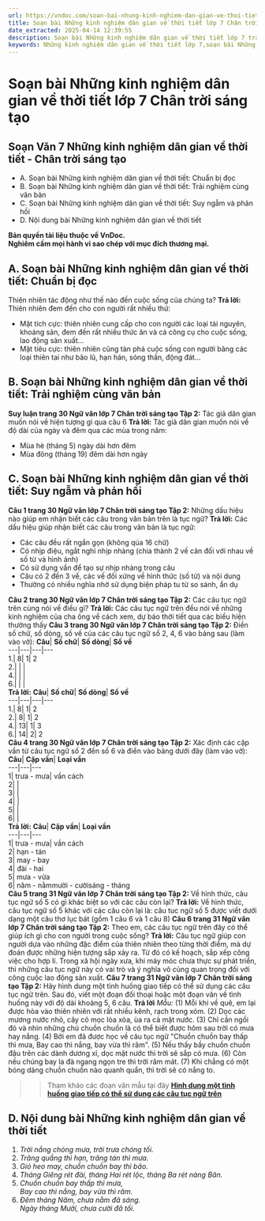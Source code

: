 ```yaml
---
url: https://vndoc.com/soan-bai-nhung-kinh-nghiem-dan-gian-ve-thoi-tiet-lop-7-trang-29-285920
title: Soạn bài Những kinh nghiệm dân gian về thời tiết lớp 7 Chân trời sáng tạo - VnDoc.com
date_extracted: 2025-04-14 12:39:55
description: Soạn bài Những kinh nghiệm dân gian về thời tiết lớp 7 trang 29 nhằm giúp các em HS đạt kết quả tốt trong quá trình làm bài tập và học tập môn Ngữ văn lớp 7 sách Chân trời sáng tạo.
keywords: Những kinh nghiệm dân gian về thời tiết lớp 7,soạn bài Những kinh nghiệm dân gian về thời tiết,soạn văn 7 Những kinh nghiệm dân gian về thời tiết,soạn Những kinh nghiệm dân gian về thời tiết,soạn bài Những kinh nghiệm dân gian về thời tiết lớp 7,soạn Những kinh nghiệm dân gian về thời tiết lớp 7,soạn ngữ văn 7 Những kinh nghiệm dân gian về thời tiết,soạn bài Những kinh nghiệm dân gian về thời tiết trang 29,soạn bài Những kinh nghiệm dân gian về thời tiết lớp 7 trang 29
---
```


# Soạn bài Những kinh nghiệm dân gian về thời tiết lớp 7 Chân trời sáng tạo
## **Soạn Văn 7 Những kinh nghiệm dân gian về thời tiết - Chân trời sáng tạo**
  * A. Soạn bài Những kinh nghiệm dân gian về thời tiết: Chuẩn bị đọc
  * B. Soạn bài Những kinh nghiệm dân gian về thời tiết: Trải nghiệm cùng văn bản
  * C. Soạn bài Những kinh nghiệm dân gian về thời tiết: Suy ngẫm và phản hồi
  * D. Nội dung bài Những kinh nghiệm dân gian về thời tiết

**Bản quyền tài liệu thuộc về VnDoc.  
Nghiêm cấm mọi hành vi sao chép với mục đích thương mại.**
## **A. Soạn bài Những kinh nghiệm dân gian về thời tiết: Chuẩn bị đọc**
Thiên nhiên tác động như thế nào đến cuộc sống của chúng ta?
**Trả lời:**
Thiên nhiên đem đến cho con người rất nhiều thứ:
  * Mặt tích cực: thiên nhiên cung cấp cho con người các loại tài nguyên, khoáng sản, đem đến rất nhiều thức ăn và cá công cụ cho cuộc sống, lao động sản xuất...
  * Mặt tiêu cực: thiên nhiên cũng tàn phá cuộc sống con người băng các loại thiên tai như bão lũ, hạn hán, sóng thần, động đát...

## **B. Soạn bài Những kinh nghiệm dân gian về thời tiết: Trải nghiệm cùng văn bản**
**Suy luận trang 30 Ngữ văn lớp 7 Chân trời sáng tạo Tập 2:** Tác giả dân gian muốn nói về hiện tượng gì qua câu 6
**Trả lời:**
Tác giả dân gian muốn nói về độ dài của ngày và đêm qua các mùa trong năm:
  * Mùa hè \(tháng 5\) ngày dài hơn đêm
  * Mùa đông \(tháng 19\) đêm dài hơn ngày

## **C. Soạn bài Những kinh nghiệm dân gian về thời tiết: Suy ngẫm và phản hồi**
**Câu 1 trang 30 Ngữ văn lớp 7 Chân trời sáng tạo Tập 2:** Những dấu hiệu nào giúp em nhận biết các câu trong văn bản trên là tục ngữ?
**Trả lời:**
Các dấu hiệu giúp nhận biết các câu trong văn bản là tục ngữ:
  * Các câu đều rất ngắn gọn \(không qúa 16 chữ\)
  * Có nhịp điệu, ngắt nghỉ nhịp nhàng \(chia thành 2 vế cân đối với nhau về số từ và hình ảnh\)
  * Có sử dụng vần để tạo sự nhịp nhàng trong câu
  * Câu có 2 đến 3 vế, các vế đối xứng về hình thức \(số từ\) và nội dung
  * Thường có nhiều nghĩa nhờ sử dụng biện pháp tu từ so sánh, ẩn dụ

**Câu 2 trang 30 Ngữ văn lớp 7 Chân trời sáng tạo Tập 2:** Các câu tục ngữ trên cùng nói về điều gì?
**Trả lời:**
Các câu tục ngữ trên đều nói về những kinh nghiệm của cha ông về cách xem, dự báo thời tiết qua các biểu hiện thường thấy
**Câu 3 trang 30 Ngữ văn lớp 7 Chân trời sáng tạo Tập 2:** Điền số chữ, số dòng, số vế của các câu tục ngữ số 2, 4, 6 vào bảng sau \(làm vào vở\):
**Câu**| **Số chữ**| **Số dòng**| **Số vế**  
---|---|---|---  
1.| 8| 1| 2  
2.| | |   
4.| | |   
6.| | |   
**Trả lời:**
**Câu**| **Số chữ**| **Số dòng**| **Số vế**  
---|---|---|---  
1.| 8| 1| 2  
2.| 8| 1| 2  
4.| 13| 1| 3  
6.| 14| 2| 2  
**Câu 4 trang 30 Ngữ văn lớp 7 Chân trời sáng tạo Tập 2:** Xác định các cặp vần từ câu tục ngữ số 2 đến số 6 và điền vào bảng dưới đây \(làm vào vở\):
**Câu**| **Cặp vần**| **Loại vần**  
---|---|---  
1| trưa - mưa| vần cách  
2| |   
3| |   
4| |   
5| |   
6| |   
**Trả lời:**
**Câu**| **Cặp vần**| **Loại vần**  
---|---|---  
1| trưa - mưa| vần cách  
2| hạn - tán  
3| may - bay  
4| đài - hai  
5| mưa - vừa  
6| năm - nằmmười - cườisáng - tháng  
**Câu 5 trang 31 Ngữ văn lớp 7 Chân trời sáng tạo Tập 2:** Về hình thức, câu tục ngữ số 5 có gì khác biệt so với các câu còn lại?
**Trả lời:**
Về hình thức, câu tục ngữ số 5 khác với các câu còn lại là: câu tuc ngữ số 5 được viết dưới dạng một câu thơ lục bát \(gồm 1 câu 6 và 1 câu 8\)
**Câu 6 trang 31 Ngữ văn lớp 7 Chân trời sáng tạo Tập 2:** Theo em, các câu tục ngữ trên đây có thể giúp ích gì cho con người trong cuộc sống?
**Trả lời:**
Câu tục ngữ giúp con người dựa vào những đặc điểm của thiên nhiên theo từng thời điểm, mà dự đoán được những hiện tượng sắp xảy ra. Từ đó có kế hoạch, sắp xếp công việc cho hợp lí. Trong xã hội ngày xưa, khi máy móc chưa thực sự phát triển, thì những câu tục ngữ này có vai trò và ý nghĩa vô cùng quan trọng đối với công cuộc lao động sản xuất.
**Câu 7 trang 31 Ngữ văn lớp 7 Chân trời sáng tạo Tập 2:** Hãy hình dung một tình huống giao tiếp có thể sử dụng các câu tục ngữ trên. Sau đó, viết một đoạn đối thoại hoặc một đoạn văn về tình huống này với độ dài khoảng 5, 6 câu.
**Trả lời**
 _Mẫu:_
\(1\) Mỗi khi về quê, em lại được hòa vào thiên nhiên với rất nhiều kênh, rạch trong xóm. \(2\) Dọc các mương nước nhỏ, cây cỏ mọc lòa xòa, ùa ra cả mặt nước. \(3\) Chỉ cần ngồi đó và nhìn những chú chuồn chuồn là có thể biết được hôm sau trời có mưa hay nắng. \(4\) Bởi em đã được học về câu tục ngữ "Chuồn chuồn bay thấp thì mưa, Bay cao thì nắng, bay vừa thì râm". \(5\) Nếu thấy bầy chuồn chuồn đậu trên các dành dương xỉ, dọc mặt nước thì trời sẽ sắp có mưa. \(6\) Còn nếu chúng bay la đà ngang ngọn tre thì trời râm mát. \(7\) Khi chẳng có một bóng dáng chuồn chuồn nào quanh quẩn, thì trời sẽ có nắng to.
>> Tham khảo các đoạn văn mẫu tại đây **[Hình dung một tình huống giao tiếp có thể sử dụng các câu tục ngữ trên](<https://vndoc.com/hinh-dung-mot-tinh-huong-giao-tiep-co-the-su-dung-cac-cau-tuc-ngu-tren-289055>)**
## **D. Nội dung bài Những kinh nghiệm dân gian về thời tiết**
  1.  _Trời nắng chóng mưa, trời trưa chóng tối._
  2. _Trăng quầng thì hạn, trăng tán thì mưa._
  3. _Gió heo may, chuồn chuồn bay thì bão._
  4. _Tháng Giêng rét đài, tháng Hai rét lộc, tháng Ba rét nàng Bân._
  5. _Chuồn chuồn bay thấp thì mưa,_  
_Bay cao thì nắng, bay vừa thì râm._
  6. _Đêm tháng Năm, chưa nằm đã sáng._  
_Ngày tháng Mười, chưa cười đã tối._

